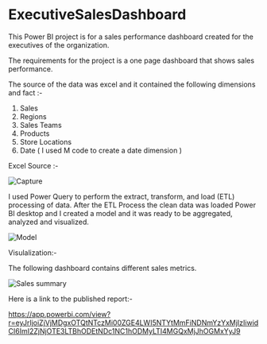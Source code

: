 # ExecutiveSalesDashboard

This Power BI project is for a sales performance dashboard created for the executives of the organization.

The requirements for the project is a one page dashboard that shows sales performance.

The source of the data was excel and it contained the following dimensions and fact :-

  1. Sales
  2. Regions
  3. Sales Teams
  4. Products
  5. Store Locations
  6. Date ( I used M code to create a date dimension )

Excel Source :- 

![Capture](https://user-images.githubusercontent.com/82042663/114628003-ce3dd000-9c7b-11eb-9e11-e3bb84380df3.PNG)

I used  Power Query to perform the extract, transform, and load (ETL) processing of data. After the ETL Process the clean data was
loaded Power BI desktop and I created a model and it was ready to be aggregated, analyzed and visualized.

![Model](https://user-images.githubusercontent.com/82042663/114629158-b49d8800-9c7d-11eb-8bf4-3130bf1bac9b.PNG)


Visulalization:- 

The following dashboard contains different sales metrics. 


![Sales summary](https://user-images.githubusercontent.com/82042663/114629433-2d9cdf80-9c7e-11eb-9e5f-5627ebf31b32.gif)



Here is a link to the published report:- 

https://app.powerbi.com/view?r=eyJrIjoiZjVjMDgxOTQtNTczMi00ZGE4LWI5NTYtMmFiNDNmYzYxMjIzIiwidCI6ImI2ZjNjOTE3LTBhODEtNDc1NC1hODMyLTI4MGQxMjJhOGMxYyJ9
